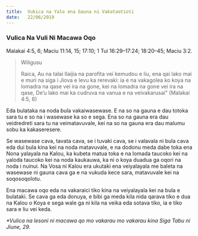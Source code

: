 ```yaml
---
title:  Vukica na Yalo ena Gauna ni Vakataotioti
date:   22/06/2019
---
```


### Vulica Na Vuli Ni Macawa Oqo
Malakai 4:5, 6; Maciu 11:14, 15; 17:10; 1 Tui 16:29–17:24; 18:20–45; Maciu 3:2.

> <p>Wiligusu</p>
> Raica, Au na talai Ilaijia na parofita vei kemudou e liu, ena qai lako mai e muri na siga i Jiova e levu ka rerevaki: ia e na vakagolea ko koya na lomadra na qase vei ira na gone, kei na lomadra na gone vei ira na qase, De’u lako mai ka cudruva na vanua e na veivakarusai” (Malakai 4:5, 6)

Eda bulataka na noda bula vakaiwasewase. E na so na gauna e dau totoka sara tu e so na i wasewase ka so e sega. Ena so na gauna era dau veidredreti sara tu na veimatavuvale, kei na so na gauna era dau malumu sobu ka kakaseresere.

Se wasewase cava, tavata cava, se i tuvaki cava, se i valavala ni bula cava eda dui bula kina kei na noda matavuvale, e na dodonu meda dabe toka ena Nona yalayala na Kalou, ka kubeta matua toka e na lomada taucoko kei na yaloda taucoko kei na noda kaukauwa, ka ni o koya duadua ga oqori na noda i nuinui. Na Vosa ni Kalou era ukutaki ena veiyalayala me baleta na wasewase ni gauna cava ga e na vukuda kece sara, matavuvale kei na soqosoqolotu.

Ena macawa oqo eda na vakaraici tiko kina na veiyalayala kei na bula e bulataki. Se cava ga eda donuya, e bibi ga meda kila nida qarava tiko e dua na Kalou o Koya e sega wale ga ni kila na veika eda sotava tiko, ia e tiko sara e liu vei keda.

_*Vulica na lesoni ni macawa qo mo vakarau mo vakarau kina Siga Tabu ni Jiune, 29._